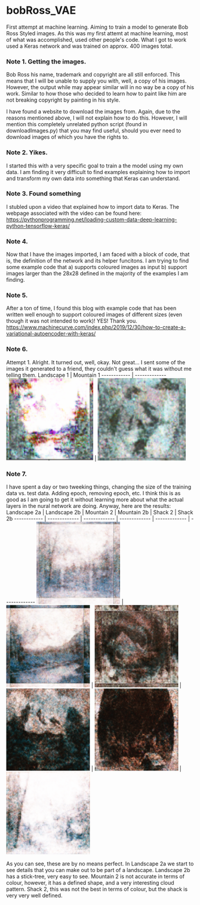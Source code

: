 # bobRoss_VAE
First attempt at machine learning. Aiming to train a model to generate Bob Ross Styled images. 
As this was my first attemt at machine learning, most of what was accomplished, used other people's code. 
What I got to work used a Keras network and was trained on approx. 400 images total. 

### Note 1. Getting the images. 
Bob Ross his name, trademark and copyright are all still enforced. This means that I will be unable to supply you with, well, a copy of his images. However, the output while may appear similar will in no way be a copy of his work. Similar to how those who decided to learn how to paint like him are not breaking copyright by painting in his style. 

I have found a website to download the images from. Again, due to the reasons mentioned above, I will not explain how to do this. However, I will mention this completely unrelated python script (found in downloadImages.py) that you may find useful, should you ever need to download images of which you have the rights to. 

### Note 2. Yikes. 
I started this with a very specific goal to train a the model using my own data. I am finding it very difficult to find examples explaining how to import and transform my own data into something that Keras can understand.

### Note 3. Found something
I stubled upon a video that explained how to import data to Keras. The webpage associated with the video can be found here:
https://pythonprogramming.net/loading-custom-data-deep-learning-python-tensorflow-keras/

### Note 4.
Now that I have the images imported, I am faced with a block of code, that is, the definition of the network and its helper funcitons. I am trying to find some example code that a) supports coloured images as input b) support images larger than the 28x28 defined in the majority of the examples I am finding.

### Note 5. 
After a ton of time, I found this blog with example code that has been written well enough to support coloured images of different sizes (even though it was not intended to work)! YES! Thank you.
https://www.machinecurve.com/index.php/2019/12/30/how-to-create-a-variational-autoencoder-with-keras/

### Note 6.
Attempt 1. Alright. It turned out, well, okay. Not great... I sent some of the images it generated to a friend, they couldn't guess what it was without me telling them. 
Landscape 1 | Mountain 1
------------ | -------------
![First Landscape Image Generated](https://github.com/trevor-clarke/bobRoss_VAE/blob/master/sample_images/landscape1.png) | ![First Landscape Image Generated](https://github.com/trevor-clarke/bobRoss_VAE/blob/master/sample_images/mountain1.png)

### Note 7.
I have spent a day or two tweeking things, changing the size of the training data vs. test data. Adding epoch, removing epoch, etc. 
I think this is as good as I am going to get it without learning more about what the actual layers in the nural network are doing. Anyway, here are the results:
Landscape 2a | Landscape 2b | Mountain 2 | Mountain 2b | Shack 2 | Shack 2b
------------ | ------------- | ------------- | ------------- | ------------- | -------------
<img src="https://github.com/trevor-clarke/bobRoss_VAE/blob/master/sample_images/landscape2.png" width="224"> | <img src="https://github.com/trevor-clarke/bobRoss_VAE/blob/master/sample_images/landscape2b.png" width="224"> | <img src="https://github.com/trevor-clarke/bobRoss_VAE/blob/master/sample_images/mountain2.png" width="224"> | <img src="https://github.com/trevor-clarke/bobRoss_VAE/blob/master/sample_images/mountain2b.png" width="224"> | <img src="https://github.com/trevor-clarke/bobRoss_VAE/blob/master/sample_images/house2.png" width="224"> | <img src="https://github.com/trevor-clarke/bobRoss_VAE/blob/master/sample_images/house2b.png" width="224"> 

As you can see, these are by no means perfect. In Landscape 2a we start to see details that you can make out to be part of a landscape. 
Landscape 2b has a stick-tree, very easy to see. 
Mountain 2 is not accurate in terms of colour, however, it has a defined shape, and a very interesting cloud pattern. 
Shack 2, this was not the best in terms of colour, but the shack is very very well defined.

<style>
  img {
  height: 220px;
}
</style>



